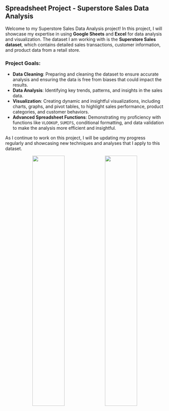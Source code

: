 ## Spreadsheet Project - Superstore Sales Data Analysis

Welcome to my Superstore Sales Data Analysis project! In this project, I will showcase my expertise in using **Google Sheets** and **Excel** for data analysis and visualization. The dataset I am working with is the **Superstore Sales dataset**, which contains detailed sales transactions, customer information, and product data from a retail store.

### Project Goals:

- **Data Cleaning**: Preparing and cleaning the dataset to ensure accurate analysis and ensuring the data is free from biases that could impact the results.
- **Data Analysis**: Identifying key trends, patterns, and insights in the sales data.
- **Visualization**: Creating dynamic and insightful visualizations, including charts, graphs, and pivot tables, to highlight sales performance, product categories, and customer behaviors.
- **Advanced Spreadsheet Functions**: Demonstrating my proficiency with functions like `VLOOKUP`, `SUMIFS`, conditional formatting, and data validation to make the analysis more efficient and insightful.

As I continue to work on this project, I will be updating my progress regularly and showcasing new techniques and analyses that I apply to this dataset.

<p align="center">
  <img src="https://github.com/user-attachments/assets/8304d106-8326-4c24-a52f-36417ff1a6b3" width="45%" />
  <img src="https://github.com/user-attachments/assets/ac146db0-dd0c-4123-8325-ffc0b5fa51a3" width="45%" />
</p>
